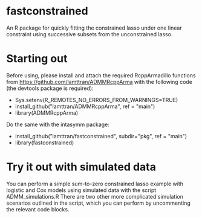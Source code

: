 # fastconstrained
An R package for quickly fitting the constrained lasso under one linear constraint using successive subsets from the unconstrained lasso.

# Starting out
Before using, please install and attach the required RcppArmadillo functions from https://github.com/lamttran/ADMMRcppArma with the following code (the devtools package is required):
- Sys.setenv(R_REMOTES_NO_ERRORS_FROM_WARNINGS=TRUE)
- install_github("lamttran/ADMMRcppArma", ref = "main") 
- library(ADMMRcppArma)

Do the same with the intasymm package:
- install_github("lamttran/fastconstrained", subdir="pkg", ref = "main") 
- library(fastconstrained)

# Try it out with simulated data
You can perform a simple sum-to-zero constrained lasso example with logistic and Cox models using simulated data with the script ADMM_simulations.R
There are two other more complicated simulation scenarios outlined in the script, which you can perform by uncommenting the relevant code blocks.
